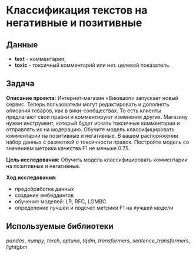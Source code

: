 # Классификация текстов на негативные и позитивные


## Данные
- **text** - комментарии;
- **toxic** - токсичный комментарий или нет. целевой показатель.

## Задача 
**Описание проекта:** 
Интернет-магазин «Викишоп» запускает новый сервис. Теперь пользователи могут редактировать и дополнять описания товаров, как в вики-сообществах. То есть клиенты предлагают свои правки и комментируют изменения других. Магазину нужен инструмент, который будет искать токсичные комментарии и отправлять их на модерацию. 
Обучите модель классифицировать комментарии на позитивные и негативные. В вашем распоряжении набор данных с разметкой о токсичности правок.
Постройте модель со значением метрики качества F1 не меньше 0.75. 

**Цель исследования:** Обучить модель классифицировать комментарии на позитивные и негативные. 

**Ход исследования:**
- предобработка данных
- создание эмбеддингов
- обучение моделей: LR, RFC, LGMBC
- определение лучшей и подсчет метрики F1 на лучшей модели


## Используемые библиотеки
*pandas*, *numpy*, *torch*, *optuna*, *tqdm*, *transformers*, *sentence_transformers*, *lightgbm*